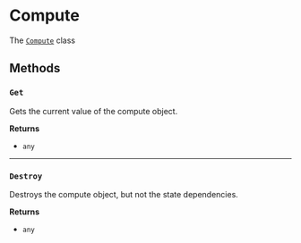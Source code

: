 # Compute

The [`Compute`](/guide/computed-states.md) class

## Methods

### `Get`

Gets the current value of the compute object.

**Returns**

- `any`

---

### `Destroy`

Destroys the compute object, but not the state dependencies.

**Returns**

- `any`
